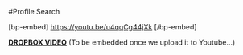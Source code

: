 #Profile Search

[bp-embed] https://youtu.be/u4qqCg44jXk [/bp-embed]

[**DROPBOX VIDEO**](https://www.dropbox.com/s/qkisonlpa0ej2f0/buddyboss-platform-profile-search.mp4?raw=1)
(To be embedded once we upload it to Youtube...)